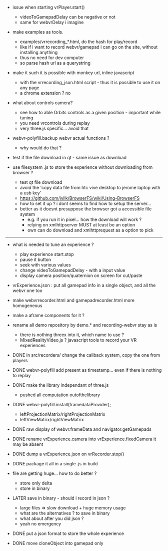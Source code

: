 - issue when starting vrPlayer.start()
  - videoToGamepadDelay can be negative or not
  - same for webvrDelay i imagine

- make examples as tools.
  - examples/vrrecording_*.html, do the hash for play/record
  - like if i want to record webvr/gamepad i can go on the site, without installing anything
  - thus no need for dev computer
  - so parse hash url as a querystring

- make it such it is possible with monkey url, inline javascript
  - with the vrrecording_json.html script - thus it is possible to use it on any page
  - a chrome extension ? no

- what about controls camera?
  - see how to able Orbits controls as a given position - important while tuning
  - you need vrcontrols during replay
  - very three.js specific... avoid that
- webvr-polyfill.backup webvr actual functions ?
  - why would do that ?


- test if the file download in qt - same issue as download
- use filesystem .js to store the experience without downloading from browser ?
  - test qt file download
  - avoid the 'copy data file from htc vive desktop to jerome laptop with a usb key'
  - https://github.com/jvilk/BrowserFS/wiki/Using-BrowserFS 
  - how to set it up ? i dont seems to find how to setup the server...
  - better as it doesnt presuppose the browser got a accessible file system
    - e.g. if you run it in pixel... how the download will work ?
    - relying on xmlhttpserver MUST at least be an option
    - own can do download and xmlhttprequest as a option to pick

----------------

- what is needed to tune an experience ?
  - play experience start.stop
  - pause it button
  - seek with various values
  - change videoToGamepadDelay - with a input value
  - display camera position/quaternion on screen for cut/paste
- vrExperience.json : put all gamepad info in a single object, and all the webvr one too
- make webvrrecorder.html and gamepadrecorder.html more homogeneous
- make a aframe components for it ?

- rename all demo repository by demo.* and recording-webvr stay as is
  - there is nothing threex into it, which name to use ?
  - MixedRealityVideo.js ? javascript tools to record your VR experiences

- DONE in src/recorders/ change the callback system, copy the one from players
- DONE webvr-polyfill add present as timestamp... even if there is nothing to replay
- DONE make the library independant of three.js
  - pushed all computation outofthelibrary
- DONE webvr-polyfill.install(framedataProvider);
  - leftProjectionMatrix/rightProjectionMatrix
  - leftViewMatrix/rightViewMatrix
- DONE raw display of webvr.frameData and navigator.getGamepads
- DONE rename vrExperience.camera into vrExperience.fixedCamera it may be absent
- DONE dump a vrExperience.json on vrRecorder.stop()
- DONE package it all in a single .js in build
- file are getting huge... how to do better ?
  - store only delta
  - store in binary
- LATER save in binary - should i record in json ?
  - large files => slow download + huge memory usage
  - what are the alternatives ? to save in binary
  - what about after you did json ?
  - yeah no emergency

- DONE put a json format to store the whole experience
- DONE move cloneObject into gamepad only
